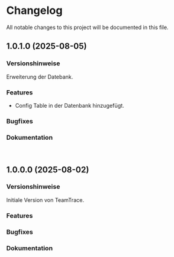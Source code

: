 # Changelog

All notable changes to this project will be documented in this file.

<!-- markdownlint-disable MD024 MD012 -->

## 1.0.1.0 (2025-08-05)


### Versionshinweise

Erweiterung der Datebank.

### Features

* Config Table in der Datenbank hinzugefügt.

### Bugfixes


### Dokumentation

&nbsp;


## 1.0.0.0 (2025-08-02)


### Versionshinweise

Initiale Version von TeamTrace.

### Features


### Bugfixes


### Dokumentation

